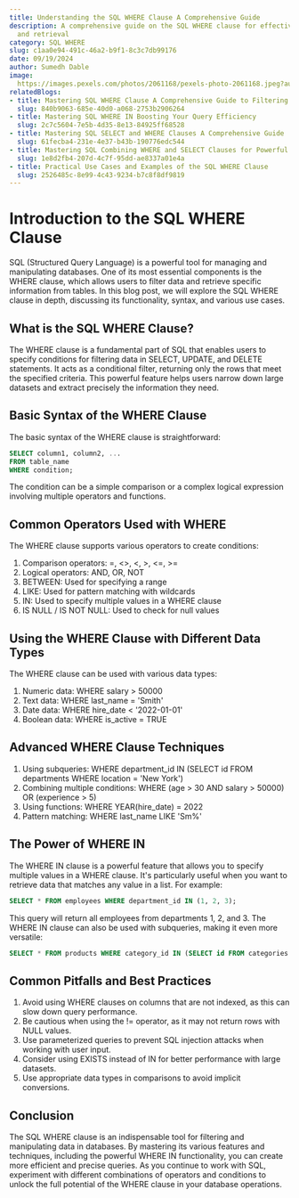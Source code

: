 ```yaml
---
title: Understanding the SQL WHERE Clause A Comprehensive Guide
description: A comprehensive guide on the SQL WHERE clause for effective data filtering
  and retrieval
category: SQL WHERE
slug: c1aa0e94-491c-46a2-b9f1-8c3c7db99176
date: 09/19/2024
author: Sumedh Dable
image: 
  https://images.pexels.com/photos/2061168/pexels-photo-2061168.jpeg?auto=compress&cs=tinysrgb&w=600
relatedBlogs:
- title: Mastering SQL WHERE Clause A Comprehensive Guide to Filtering Data in Queries
  slug: 840b9063-685e-40d0-a068-2753b2906264
- title: Mastering SQL WHERE IN Boosting Your Query Efficiency
  slug: 2c7c5604-7e5b-4d35-8e13-84925ff68528
- title: Mastering SQL SELECT and WHERE Clauses A Comprehensive Guide
  slug: 61fecba4-231e-4e37-b43b-190776edc544
- title: Mastering SQL Combining WHERE and SELECT Clauses for Powerful Data Retrieval
  slug: 1e8d2fb4-207d-4c7f-95dd-ae8337a01e4a
- title: Practical Use Cases and Examples of the SQL WHERE Clause
  slug: 2526485c-8e99-4c43-9234-b7c8f8df9819
---
```


# Introduction to the SQL WHERE Clause

SQL (Structured Query Language) is a powerful tool for managing and manipulating databases. One of its most essential components is the WHERE clause, which allows users to filter data and retrieve specific information from tables. In this blog post, we will explore the SQL WHERE clause in depth, discussing its functionality, syntax, and various use cases.

## What is the SQL WHERE Clause?

The WHERE clause is a fundamental part of SQL that enables users to specify conditions for filtering data in SELECT, UPDATE, and DELETE statements. It acts as a conditional filter, returning only the rows that meet the specified criteria. This powerful feature helps users narrow down large datasets and extract precisely the information they need.

## Basic Syntax of the WHERE Clause

The basic syntax of the WHERE clause is straightforward:

```sql
SELECT column1, column2, ...
FROM table_name
WHERE condition;
```

The condition can be a simple comparison or a complex logical expression involving multiple operators and functions.

## Common Operators Used with WHERE

The WHERE clause supports various operators to create conditions:

1. Comparison operators: =, <>, <, >, <=, >=
2. Logical operators: AND, OR, NOT
3. BETWEEN: Used for specifying a range
4. LIKE: Used for pattern matching with wildcards
5. IN: Used to specify multiple values in a WHERE clause
6. IS NULL / IS NOT NULL: Used to check for null values

## Using the WHERE Clause with Different Data Types

The WHERE clause can be used with various data types:

1. Numeric data: WHERE salary > 50000
2. Text data: WHERE last_name = 'Smith'
3. Date data: WHERE hire_date < '2022-01-01'
4. Boolean data: WHERE is_active = TRUE

## Advanced WHERE Clause Techniques

1. Using subqueries: WHERE department_id IN (SELECT id FROM departments WHERE location = 'New York')
2. Combining multiple conditions: WHERE (age > 30 AND salary > 50000) OR (experience > 5)
3. Using functions: WHERE YEAR(hire_date) = 2022
4. Pattern matching: WHERE last_name LIKE 'Sm%'

## The Power of WHERE IN

The WHERE IN clause is a powerful feature that allows you to specify multiple values in a WHERE clause. It's particularly useful when you want to retrieve data that matches any value in a list. For example:

```sql
SELECT * FROM employees WHERE department_id IN (1, 2, 3);
```

This query will return all employees from departments 1, 2, and 3. The WHERE IN clause can also be used with subqueries, making it even more versatile:

```sql
SELECT * FROM products WHERE category_id IN (SELECT id FROM categories WHERE parent_category = 'Electronics');
```

## Common Pitfalls and Best Practices

1. Avoid using WHERE clauses on columns that are not indexed, as this can slow down query performance.
2. Be cautious when using the != operator, as it may not return rows with NULL values.
3. Use parameterized queries to prevent SQL injection attacks when working with user input.
4. Consider using EXISTS instead of IN for better performance with large datasets.
5. Use appropriate data types in comparisons to avoid implicit conversions.

## Conclusion

The SQL WHERE clause is an indispensable tool for filtering and manipulating data in databases. By mastering its various features and techniques, including the powerful WHERE IN functionality, you can create more efficient and precise queries. As you continue to work with SQL, experiment with different combinations of operators and conditions to unlock the full potential of the WHERE clause in your database operations.